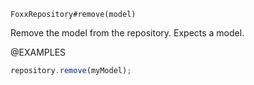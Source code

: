 

`FoxxRepository#remove(model)`

Remove the model from the repository.
Expects a model.

@EXAMPLES

```javascript
repository.remove(myModel);
```

